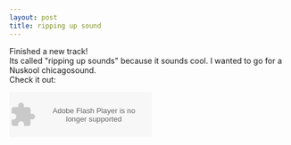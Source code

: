 ```yaml
---
layout: post
title: ripping up sound
---
```

Finished a new track!  
Its called "ripping up sounds" because it sounds cool. I wanted to go for a Nuskool chicagosound.  
Check it out:  
  

<object height="81" width="255">
<param name="movie" value="http://player.soundcloud.com/player.swf?url=http%3A%2F%2Fapi.soundcloud.com%2Ftracks%2F9363199">
</param>
<param name="llowscriptaccess value="always">
</param>
<embed allowscriptaccess="always" height="81"" src="http://player.soundcloud.com/player.swf?url=http%3A%2F%2Fapi.soundcloud.com%2Ftracks%2F9363199" type="application/x-shockwave-flash" width="255">
</embed>
</object>
  
